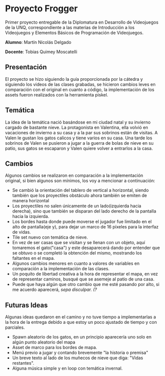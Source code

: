 # Proyecto Frogger

Primer proyecto entregable de la Diplomatura en Desarrollo de Videojuegos de la UNQ, correspondiente a las materias de Introducción a los Videojuegos y Elementos Básicos de Programación de Videojuegos.

**Alumno**: Martín Nicolás Delgado

**Docente**: Tobias Quimey Moscatelli

## Presentación

El proyecto se hizo siguiendo la guía proporcionada por la cátedra y siguiendo los videos de las clases grabadas, se hicieron cambios leves en comparación con el original en cuanto a código, la implementación de los assets fueron realizados con la herramienta piskel.

## Temática

La idea de la temática nació basándose en mi ciudad natal y su invierno cargado de bastante nieve. 
La protagonista en Valentina, ella volvió en vacaciones de invierno a su casa y a la par sus sobrinos están de visitas. A Valen le gustan los gatos calicos y tiene varios en su casa. 
Una tarde los sobrinos de Valen se pusieron a jugar a la guerra de bolas de nieve en su patio, sus gatos se escaparon y Valen quiere volver a entrarlos a la casa.

## Cambios

Algunos cambios se realizaron en comparación a la implementación original, si bien algunos son mínimos, los voy a mencionar a continuación:

* Se cambió la orientación del tablero de vertical a horizontal, siendo también que los proyectiles obstáculo ahora también se emiten de manera horizontal
* Los proyectiles no salen únicamente de un lado(izquierda hacia derecha), sino que también se disparan del lado derecho de la pantalla hacia la izquierda.
* Los bordes hasta donde puede moverse el jugador fue limitado en el alto de pantalla(eje y), para dejar un marco de 16 píxeles para la interfaz de vidas.
* Tile set nuevo con temática de nieve.
* En vez de ser casas que se visitan y se llenan con un objeto, aquí tomaremos el gato("casa") y este desaparecerá dando por entender que se obtuvo o se completó la obtención del mismo, mostrando los faltantes en el mapa.
* Algunos cambios menores en cuanto a valores de variables en comparación a la implementación de las clases.
* Un poquito de libertad creativa a la hora de representar el mapa, en vez de representar caminos, busqué que se asemeje al patio de una casa.
* Puede que haya algún que otro cambio que me esté pasando por alto, si me acuerdo aparecerá, _sepa disculpar. (?_

## Futuras Ideas

Algunas ideas quedaron en el camino y no tuve tiempo a implementarlas a la hora de la entrega debido a que estoy un poco ajustado de tiempo y con parciales. 

* Spawn aleatorio de los gatos, en un principio aparecería uno solo en algún punto aleatorio del mapa
* Asset de marco para los bordes de mapa.
* Menú previo a jugar y contando brevemente "la historia o premisa"
* Un breve texto al lado de los muñecos de nieve que diga: "Vidas restantes".
* Alguna música simple y en loop con temática invernal.

